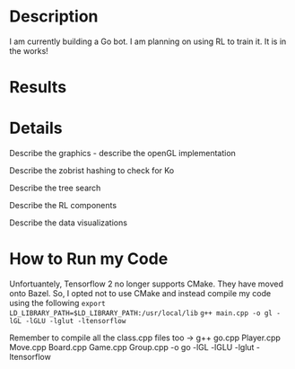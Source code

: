 # Description
I am currently building a Go bot. I am planning on using RL to train it. It is in the works!

# Results

# Details
Describe the graphics - describe the openGL implementation

Describe the zobrist hashing to check for Ko

Describe the tree search 

Describe the RL components 

Describe the data visualizations

# How to Run my Code
Unfortuantely, Tensorflow 2 no longer supports CMake. They have moved onto Bazel. So, I opted not to use CMake and instead compile my code using the following
```export LD_LIBRARY_PATH=$LD_LIBRARY_PATH:/usr/local/lib```
```g++ main.cpp -o gl -lGL -lGLU -lglut -ltensorflow```

Remember to compile all the class.cpp files too ->
g++ go.cpp Player.cpp Move.cpp Board.cpp Game.cpp Group.cpp -o go -lGL -lGLU -lglut -ltensorflow


